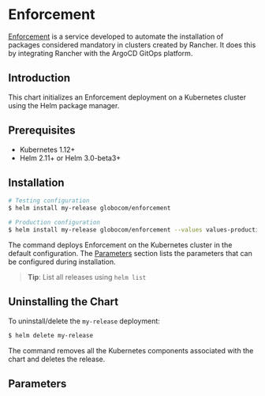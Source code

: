 # Enforcement

[Enforcement](https://github.com/globocom/enforcement-service) is a service developed to automate the installation of packages considered mandatory in clusters created by Rancher. It does this by integrating Rancher with the ArgoCD GitOps platform.


## Introduction

This chart initializes an Enforcement deployment on a Kubernetes cluster using the Helm package manager.

## Prerequisites

- Kubernetes 1.12+
- Helm 2.11+ or Helm 3.0-beta3+

## Installation

```bash
# Testing configuration
$ helm install my-release globocom/enforcement
```

```bash
# Production configuration
$ helm install my-release globocom/enforcement --values values-production.yaml
```
The command deploys Enforcement on the Kubernetes cluster in the default configuration. The [Parameters](#parameters) section lists the parameters that can be configured during installation.

> **Tip**: List all releases using `helm list`

## Uninstalling the Chart

To uninstall/delete the `my-release` deployment:

```bash
$ helm delete my-release
```

The command removes all the Kubernetes components associated with the chart and deletes the release.

## Parameters
